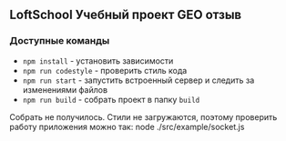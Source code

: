 ## LoftSchool Учебный проект GEO отзыв

### Доступные команды

* `npm install` - установить зависимости
* `npm run codestyle` - проверить стиль кода
* `npm run start` - запустить встроенный сервер и следить за изменениями файлов
* `npm run build` - собрать проект в папку `build`


Собрать не получилось. Стили не загружаются, поэтому проверить работу приложения можно так:
node ./src/example/socket.js
